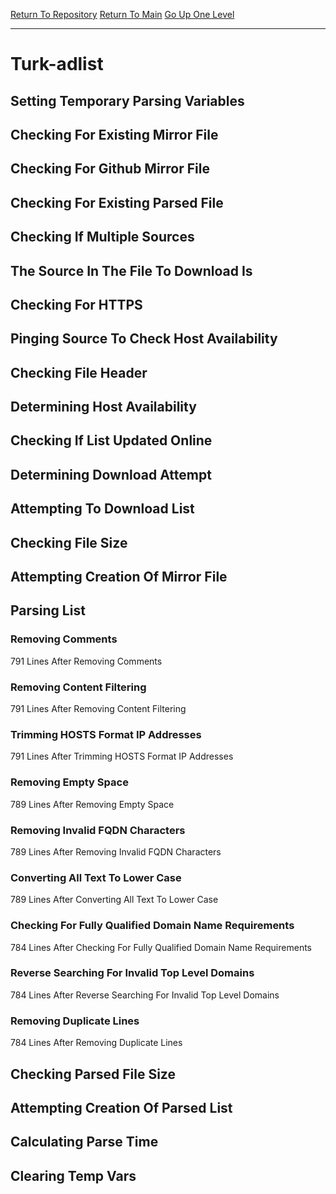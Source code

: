 [Return To Repository](https://github.com/deathbybandaid/piholeparser/)
[Return To Main](https://github.com/deathbybandaid/piholeparser/blob/master/RecentRunLogs/Mainlog.md)
[Go Up One Level](https://github.com/deathbybandaid/piholeparser/blob/master/RecentRunLogs/TopLevelScripts/30-Processing-Blacklists.md)
____________________________________
# Turk-adlist
## Setting Temporary Parsing Variables
## Checking For Existing Mirror File
## Checking For Github Mirror File
## Checking For Existing Parsed File
## Checking If Multiple Sources
## The Source In The File To Download Is
## Checking For HTTPS
## Pinging Source To Check Host Availability
## Checking File Header
## Determining Host Availability
## Checking If List Updated Online
## Determining Download Attempt
## Attempting To Download List
## Checking File Size
## Attempting Creation Of Mirror File
## Parsing List
### Removing Comments
791 Lines After Removing Comments
### Removing Content Filtering
791 Lines After Removing Content Filtering
### Trimming HOSTS Format IP Addresses
791 Lines After Trimming HOSTS Format IP Addresses
### Removing Empty Space
789 Lines After Removing Empty Space
### Removing Invalid FQDN Characters
789 Lines After Removing Invalid FQDN Characters
### Converting All Text To Lower Case
789 Lines After Converting All Text To Lower Case
### Checking For Fully Qualified Domain Name Requirements
784 Lines After Checking For Fully Qualified Domain Name Requirements
### Reverse Searching For Invalid Top Level Domains
784 Lines After Reverse Searching For Invalid Top Level Domains
### Removing Duplicate Lines
784 Lines After Removing Duplicate Lines
## Checking Parsed File Size
## Attempting Creation Of Parsed List
## Calculating Parse Time
## Clearing Temp Vars
